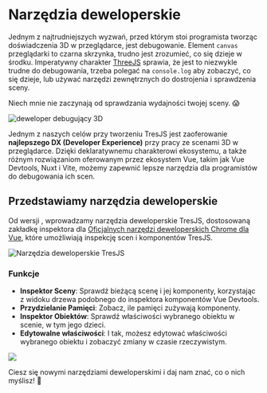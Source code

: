 # Narzędzia deweloperskie

Jednym z najtrudniejszych wyzwań, przed którym stoi programista tworząc doświadczenia 3D w przeglądarce, jest debugowanie. Element `canvas` przeglądarki to czarna skrzynka, trudno jest zrozumieć, co się dzieje w środku. Imperatywny charakter [ThreeJS](https://threejs.org/) sprawia, że jest to niezwykle trudne do debugowania, trzeba polegać na `console.log` aby zobaczyć, co się dzieje, lub używać narzędzi zewnętrznych do dostrojenia i sprawdzenia sceny.

Niech mnie nie zaczynają od sprawdzania wydajności twojej sceny. 😱

![deweloper debugujący 3D](/debug-3D.png)

Jednym z naszych celów przy tworzeniu TresJS jest zaoferowanie **najlepszego DX (Developer Experience)** przy pracy ze scenami 3D w przeglądarce. Dzięki deklaratywnemu charakterowi ekosystemu, a także różnym rozwiązaniom oferowanym przez ekosystem Vue, takim jak Vue Devtools, Nuxt i Vite, możemy zapewnić lepsze narzędzia dla programistów do debugowania ich scen.

## Przedstawiamy narzędzia deweloperskie

Od wersji <Badge text="^3.7.0" />, wprowadzamy narzędzia deweloperskie TresJS, dostosowaną zakładkę inspektora dla [ Oficjalnych narzędzi deweloperskich Chrome dla Vue](https://devtools.vuejs.org/guide/installation.html), które umożliwiają inspekcję scen i komponentów TresJS.

![Narzędzia deweloperskie TresJS](/vue-chrome-devtools.png)

### Funkcje

- **Inspektor Sceny**: Sprawdź bieżącą scenę i jej komponenty, korzystając z widoku drzewa podobnego do inspektora komponentów Vue Devtools.
- **Przydzielanie Pamięci**: Zobacz, ile pamięci zużywają komponenty.
- **Inspektor Obiektów**: Sprawdź właściwości wybranego obiektu w scenie, w tym jego dzieci.
- **Edytowalne właściwości**: I tak, możesz edytować właściwości wybranego obiektu i zobaczyć zmiany w czasie rzeczywistym.

![](/devtools-scene-inspector.png)

Ciesz się nowymi narzędziami deweloperskimi i daj nam znać, co o nich myślisz! 🎉
